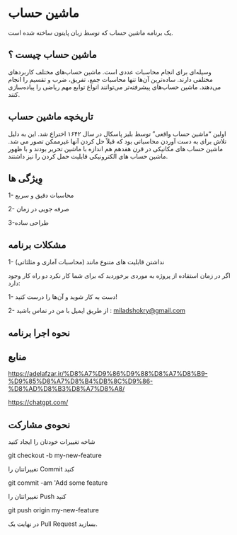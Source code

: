 # ماشین حساب
یک برنامه ماشین حساب که توسط زبان پایتون ساخته شده است.
## ماشین حساب چیست ؟
وسیله‌ای برای انجام محاسبات عددی است. ماشین حساب‌های مختلف کاربردهای مختلفی دارند. ساده‌ترین آن‌ها تنها محاسبات جمع، تفریق، ضرب و تقسیم را انجام می‌دهند. ماشین حساب‌های پیشرفته‌تر می‌توانند انواع توابع مهم ریاضی را پیاده‌سازی کنند.
## تاریخچه ماشین حساب 
اولین “ماشین حساب واقعی” توسط بلیز پاسکال در سال ۱۶۴۲ اختراع شد. این به دلیل تلاش برای  به دست آوردن محاسباتی بود که قبلاً حل کردن آنها غیرممکن تصور می شد.
ماشین حساب های مکانیکی در قرن هفدهم هم اندازه با ماشین تحریر بودند و با ظهور ماشین حساب های الکترونیکی قابلیت حمل کردن را نیز داشتند.
## وِیژگی ها 
 1- محاسبات دقیق و سریع 
 
 2- صرفه جویی در زمان 
 
 3-طراحی ساده 
## مشکلات برنامه 
 1- نداشتن قابلیت های متنوع مانند (محاسبات آماری و مثلثاتی)
 
اگر در زمان استفاده از پروژه به موردی برخوردید که برای شما کار نکرد دو راه کار وجود دارد:

 1-	دست به کار شوید و آن‌ها را درست کنید!
 
 2-	از طریق ایمیل با من در تماس باشید :  miladshokry@gmail.com
 ## نحوه اجرا برنامه 



## منابع
https://adelafzar.ir/%D8%A7%D9%86%D9%88%D8%A7%D8%B9-%D9%85%D8%A7%D8%B4%DB%8C%D9%86-%D8%AD%D8%B3%D8%A7%D8%A8/

https://chatgpt.com/
## نحوه‌ی مشارکت
شاخه تغییرات خودتان را ایجاد کنید 

  git checkout -b my-new-feature
  
تغییراتتان را Commit کنید 

git commit -am 'Add some feature

تغییراتتان را Push کنید

git push origin my-new-feature

در نهایت یک Pull Request بسازید. 

